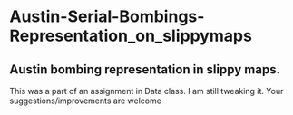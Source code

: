 # Austin-Serial-Bombings-Representation_on_slippymaps


## Austin bombing representation in slippy maps. 

This was a part of an assignment in Data class. I am still tweaking it. 
Your suggestions/improvements are welcome
